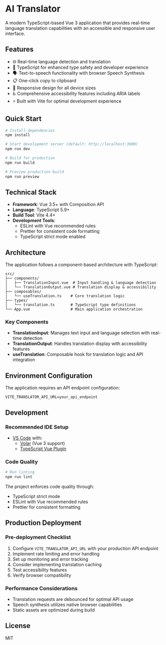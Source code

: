 # AI Translator

A modern TypeScript-based Vue 3 application that provides real-time language translation capabilities with an accessible and responsive user interface.

## Features

- 🌐 Real-time language detection and translation
- 🎯 TypeScript for enhanced type safety and developer experience
- 🗣️ Text-to-speech functionality with browser Speech Synthesis
- 📋 One-click copy to clipboard
- 📱 Responsive design for all device sizes
- ♿ Comprehensive accessibility features including ARIA labels
- ⚡ Built with Vite for optimal development experience

## Quick Start

```bash
# Install dependencies
npm install

# Start development server (default: http://localhost:3000)
npm run dev

# Build for production
npm run build

# Preview production build
npm run preview
```

## Technical Stack

- **Framework**: Vue 3.5+ with Composition API
- **Language**: TypeScript 5.9+
- **Build Tool**: Vite 4.4+
- **Development Tools**:
  - ESLint with Vue recommended rules
  - Prettier for consistent code formatting
  - TypeScript strict mode enabled

## Architecture

The application follows a component-based architecture with TypeScript:

```
src/
├── components/
│   ├── TranslationInput.vue  # Input handling & language detection
│   └── TranslationOutput.vue # Translation display & accessibility
├── composables/
│   └── useTranslation.ts    # Core translation logic
├── types/
│   └── translation.ts       # TypeScript type definitions
└── App.vue                  # Main application orchestration
```

### Key Components

- **TranslationInput**: Manages text input and language selection with real-time detection
- **TranslationOutput**: Handles translation display with accessibility features
- **useTranslation**: Composable hook for translation logic and API integration

## Environment Configuration

The application requires an API endpoint configuration:

```env
VITE_TRANSLATOR_API_URL=your_api_endpoint
```

## Development

### Recommended IDE Setup

- [VS Code](https://code.visualstudio.com/) with:
  - [Volar](https://marketplace.visualstudio.com/items?itemName=Vue.volar) (Vue 3 support)
  - [TypeScript Vue Plugin](https://marketplace.visualstudio.com/items?itemName=Vue.vscode-typescript-vue-plugin)

### Code Quality

```bash
# Run linting
npm run lint
```

The project enforces code quality through:
- TypeScript strict mode
- ESLint with Vue recommended rules
- Prettier for consistent formatting

## Production Deployment

### Pre-deployment Checklist

1. Configure `VITE_TRANSLATOR_API_URL` with your production API endpoint
2. Implement rate limiting and error handling
3. Set up monitoring and error tracking
4. Consider implementing translation caching
5. Test accessibility features
6. Verify browser compatibility

### Performance Considerations

- Translation requests are debounced for optimal API usage
- Speech synthesis utilizes native browser capabilities
- Static assets are optimized during build

## License

MIT